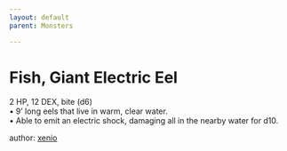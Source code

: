 ```yaml
---
layout: default
parent: Monsters 

--- 
```

# Fish, Giant Electric Eel
2 HP, 12 DEX, bite (d6)  
• 9’ long eels that live in warm, clear water.  
• Able to emit an electric shock, damaging all in the nearby water for d10.  





author: [xenio](https://xenioinabottle.blogspot.com/2021/02/classic-monsters-for-cairnito-part-1.html) 


